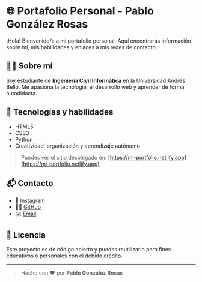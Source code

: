 # 🌐 Portafolio Personal - Pablo González Rosas

¡Hola! Bienvenido/a a mi portafolio personal. Aquí encontrarás información sobre mí, mis habilidades y enlaces a mis redes de contacto.

## 🧑‍💻 Sobre mí

Soy estudiante de **Ingeniería Civil Informática** en la Universidad Andrés Bello. Me apasiona la tecnología, el desarrollo web y aprender de forma autodidacta.

## 🚀 Tecnologías y habilidades

- HTML5
- CSS3
- Python
- Creatividad, organización y aprendizaje autónomo



> Puedes ver el sitio desplegado en: [https://mi-portfolio.netlify.app](https://mi-portfolio.netlify.app) 
## 📬 Contacto

- 📸 [Instagram](https://instagram.com/paaull09_/)
- 🧑‍💻 [GitHub](https://github.com/PabloGzRosas)
- ✉️ [Email](mailto:pablo.antonio.gonzalez.rosas@email.com)

## 📝 Licencia

Este proyecto es de código abierto y puedes reutilizarlo para fines educativos o personales con el debido crédito.

---

> Hecho con ❤️ por **Pablo González Rosas**
